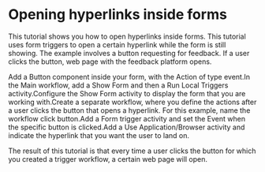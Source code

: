 ﻿# Opening hyperlinks inside forms

This tutorial shows you how to open hyperlinks inside
            forms. This tutorial uses form triggers to open a certain hyperlink while the form is
            still showing. The example involves a button requesting for feedback. If a user clicks
            the button, web page with the feedback platform opens.

Add a Button component inside your form, with the Action of type
                        event.In the Main workflow, add a Show Form and then a Run Local
                        Triggers activity.Configure the Show Form activity to display the form that you are
                    working with.Create a separate workflow, where you define the actions after a user clicks
                    the button that opens a hyperlink. For this example, name the workflow
                        click button.Add a Form trigger activity and set the Event when the specific
                    button is clicked.Add a Use Application/Browser activity and indicate the hyperlink that
                    you want the user to land on.

The result of this tutorial is that every time a user clicks
            the button for which you created a trigger workflow, a certain web page will
            open.
